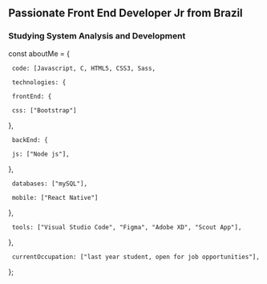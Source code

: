 ## Passionate Front End Developer Jr from Brazil
### Studying System Analysis and Development

const aboutMe = {

     code: [Javascript, C, HTML5, CSS3, Sass,
   
     technologies: {
  
     frontEnd: {
  
     css: ["Bootstrap"]
  
  },
  
     backEnd: {
  
     js: ["Node js"],
  
  },
  
     databases: ["mySQL"],
  
     mobile: ["React Native"]
  
  },
  
     tools: ["Visual Studio Code", "Figma", "Adobe XD", "Scout App"],
  
  },
  
     currentOccupation: ["last year student, open for job opportunities"],

};

